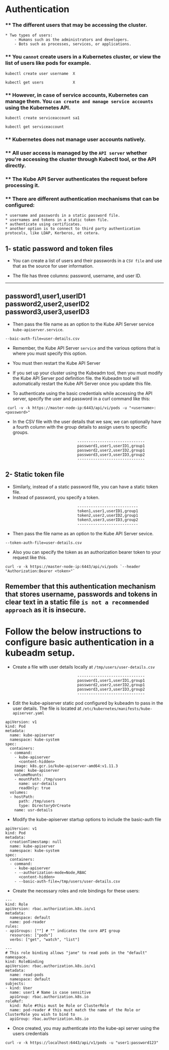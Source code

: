 # Authentication

### ** The different users that may be accessing the cluster.
    * Two types of users: 
        - Humans such as the administrators and developers.
        - Bots such as processes, services, or applications.

### ** You `cannot` create users in a Kubernetes cluster, or view the list of users like pods for example.
``` 
kubectl create user username  X

kubectl get users             X
``` 

### ** However, in case of service accounts, Kubernetes can manage them. You `can create and manage service accounts` using the Kubernetes API.
```
kubectl create serviceaccount sa1

kubectl get serviceaccount
```

### ** Kubernetes does not manage user accounts natively.
### ** All user access is managed by the `API server` whether you're accessing the cluster through Kubectl tool, or the API directly.

### ** The Kube API Server authenticates the request before processing it.

### ** There are different authentication mechanisms that can be configured:
    * username and passwords in a static password file.
    * usernames and tokens in a static token file.
    * authenticate using certificates.
    * another option is to connect to third party authentication protocols, like LDAP, Kerberos, et cetera.

## 1- static password and token files
- You can create a list of users and their passwords in a `CSV file` and use that as the source for user information.

- The file has three columns: password, username, and user ID.
-----------------------
password1,user1,userID1
password2,user2,userID2
password3,user3,userID3
-----------------------

- Then pass the file name as an option to the Kube API Server service `kube-apiserver.service`.
```
--baic-auth-file=user-details.csv
```

- Remember, the Kube API Server `service` and the various options that is where you must specify this option.
- You must then restart the Kube API Server

- If you set up your cluster using the Kubeadm tool, then you must modify the Kube API Server pod definition file. the Kubeadm tool will automatically restart the Kube API Server once you update this file.

- To authenticate using the basic credentials while accessing the API server, specify the user and password in a curl command like this: 
```
 curl -v -k https://master-node-ip:6443/api/vi/pods -u "<username>:<password>"
```

- In the CSV file with the user details that we saw, we can optionally have a fourth column with the group details to assign users to specific groups.
```
                                ------------------------------
                                password1,user1,userID1,group1
                                password2,user2,userID2,group1
                                password3,user3,userID3,group2
                                ------------------------------
```


## 2- Static token file
- Similarly, instead of a static password file, you can have a static token file.
- Instead of password, you specify a token.
```
                                ---------------------------
                                token1,user1,userID1,group1
                                token2,user2,userID2,group1
                                token3,user3,userID3,group2
                                ---------------------------
```

- Then pass the file name as an option to the Kube API Server sevice.
```
--token-auth-file=user-details.csv
```

- Also you can specify the token as an authorization bearer token to your request like this.
```
curl -v -k https://master-node-ip:6443/api/vi/pods `--header "Authorization:Bearer <token>"`
```

## Remember that this authentication mechanism that stores username, passwords and tokens in clear text in a static file `is not a recommended approach` as it is insecure.


# Follow the below instructions to configure basic authentication in a kubeadm setup.

* Create a file with user details locally at `/tmp/users/user-details.csv`
```
                                ------------------------------
                                password1,user1,userID1,group1
                                password2,user2,userID2,group1
                                password3,user3,userID3,group2
                                ------------------------------
```

* Edit the kube-apiserver static pod configured by kubeadm to pass in the user details. The file is located at `/etc/kubernetes/manifests/kube-apiserver.yaml`

```
apiVersion: v1
kind: Pod
metadata:
  name: kube-apiserver
  namespace: kube-system
spec:
  containers:
  - command:
    - kube-apiserver
      <content-hidden>
    image: k8s.gcr.io/kube-apiserver-amd64:v1.11.3
    name: kube-apiserver
    volumeMounts:
    - mountPath: /tmp/users
      name: usr-details
      readOnly: true
  volumes:
  - hostPath:
      path: /tmp/users
      type: DirectoryOrCreate
    name: usr-details
```

* Modify the kube-apiserver startup options to include the basic-auth file
```
apiVersion: v1
kind: Pod
metadata:
  creationTimestamp: null
  name: kube-apiserver
  namespace: kube-system
spec:
  containers:
  - command:
    - kube-apiserver
    - --authorization-mode=Node,RBAC
      <content-hidden>
    - --basic-auth-file=/tmp/users/user-details.csv
```

* Create the necessary roles and role bindings for these users:

```
---
kind: Role
apiVersion: rbac.authorization.k8s.io/v1
metadata:
  namespace: default
  name: pod-reader
rules:
- apiGroups: [""] # "" indicates the core API group
  resources: ["pods"]
  verbs: ["get", "watch", "list"]
 
---
# This role binding allows "jane" to read pods in the "default" namespace.
kind: RoleBinding
apiVersion: rbac.authorization.k8s.io/v1
metadata:
  name: read-pods
  namespace: default
subjects:
- kind: User
  name: user1 # Name is case sensitive
  apiGroup: rbac.authorization.k8s.io
roleRef:
  kind: Role #this must be Role or ClusterRole
  name: pod-reader # this must match the name of the Role or ClusterRole you wish to bind to
  apiGroup: rbac.authorization.k8s.io
```

* Once created, you may authenticate into the kube-api server using the users credentials
```
curl -v -k https://localhost:6443/api/v1/pods -u "user1:password123"
```